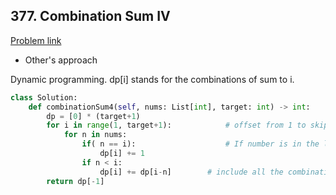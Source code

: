 ## 377. Combination Sum IV

[Problem link](https://leetcode.com/problems/combination-sum-iv/)

- Other's approach

Dynamic programming. dp[i] stands for the combinations of sum to i.

```python
class Solution:
    def combinationSum4(self, nums: List[int], target: int) -> int:
        dp = [0] * (target+1) 
        for i in range(1, target+1):            # offset from 1 to skip base case (first element)
            for n in nums:
                if( n == i):                    # If number is in the list, you can directly count it as one combination
                    dp[i] += 1
                if n < i:                       
                    dp[i] += dp[i-n]        # include all the combinations of target i-n.
        return dp[-1]
```

